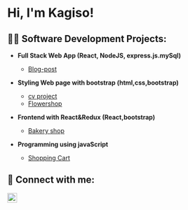 <h1>Hi, I'm Kagiso!

<h2>👨‍💻 Software Development Projects:</h2>

- <b>Full Stack Web App (React, NodeJS, express.js.mySql)</b>
  - [Blog-post](https://github.com/KAGI0433/Blog-post)
    
- <b>Styling Web page with bootstrap (html,css,bootstrap)</b>
  - [cv project](https://github.com/KAGI0433/cv)
  - [Flowershop](https://github.com/KAGI0433/K.S-FLOWERS)
  
- <b>Frontend with React&Redux (React,bootstrap)</b>
  - [Bakery shop](https://github.com/KAGI0433/Bakery)
  
- <b>Programming using javaScript</b>
  - [Shopping Cart](https://github.com/KAGI0433/shoppincart2)
 
    


<h2> 🤳 Connect with me:</h2>

[<img align="left" alt="JoshMadakor | LinkedIn" width="22px" src="https://cdn.jsdelivr.net/npm/simple-icons@v3/icons/linkedin.svg" />][linkedin]


[linkedin]: https://linkedin.com/in/kagiso-masemola

<!--
**KAGI0433/KAGI0433** is a ✨ _special_ ✨ repository because its `README.md` (this file) appears on your GitHub profile.

Here are some ideas to get you started:

- 🔭 I’m currently working on ...
- 🌱 I’m currently learning ...
- 👯 I’m looking to collaborate on ...
- 🤔 I’m looking for help with ...
- 💬 Ask me about ...
- 📫 How to reach me: ...
- 😄 Pronouns: ...
- ⚡ Fun fact: ...
-->
